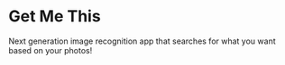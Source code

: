 # Get Me This
Next generation image recognition app that searches for what you want based on your photos!
